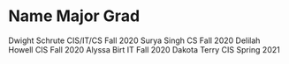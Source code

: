 Name             Major       Grad 
=======================================
Dwight Schrute   CIS/IT/CS   Fall 2020
Surya Singh      CS          Fall 2020
Delilah Howell   CIS         Fall 2020
Alyssa Birt      IT          Fall 2020
Dakota Terry     CIS        Spring 2021
